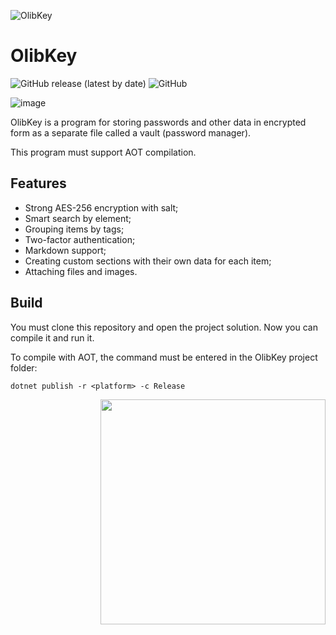 ![OlibKey](https://github.com/Onebeld/OlibKey/assets/44552715/997852a1-52eb-4492-b533-cff7b8085ea1)
# OlibKey
![GitHub release (latest by date)](https://img.shields.io/github/v/release/MagnificentEagle/OlibPasswordManager) ![GitHub](https://img.shields.io/github/license/MagnificentEagle/OlibPasswordManager)

![image](https://github.com/Onebeld/OlibKey/assets/44552715/c6f78465-0e3a-4757-ba03-903e93ec3e04)

OlibKey is a program for storing passwords and other data in encrypted form as a separate file called a vault (password manager).

This program must support AOT compilation.

## Features
- Strong AES-256 encryption with salt;
- Smart search by element;
- Grouping items by tags;
- Two-factor authentication;
- Markdown support;
- Creating custom sections with their own data for each item;
- Attaching files and images.

## Build
You must clone this repository and open the project solution. Now you can compile it and run it.

To compile with AOT, the command must be entered in the OlibKey project folder:

```batch
dotnet publish -r <platform> -c Release
```

<img src="https://github.com/Onebeld/OlibKey/assets/44552715/96ec5c40-00b5-4f30-813b-6611d55ac304" width="360" align="right"/>
